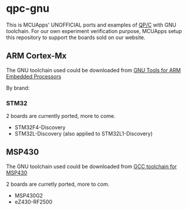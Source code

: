 # qpc-gnu

This is MCUApps' UNOFFICIAL ports and examples of [QP/C](http://www.state-machine.com/qp/qpc/) with GNU toolchain. For our own experiment verification purpose, MCUApps setup this repository to support the boards sold on our website.

## ARM Cortex-Mx

The GNU toolchain used could be downloaded from [GNU Tools for ARM Embedded Processors](https://launchpad.net/gcc-arm-embedded/)

By brand:

### STM32

2 boards are currently ported, more to come.

* STM32F4-Discovery
* STM32L-Discovery (also applied to STM32L1-Discovery)

## MSP430

The GNU toolchain used could be downloaded from [GCC toolchain for MSP430](http://sourceforge.net/projects/mspgcc/)

2 boards are curretly ported, more to com.

* MSP430G2
* eZ430-RF2500
